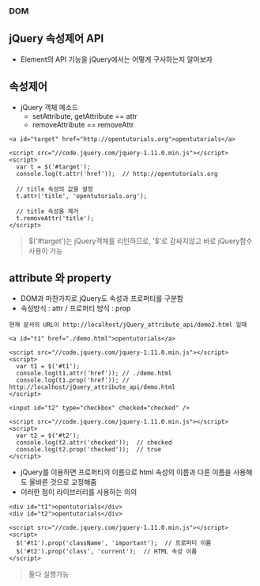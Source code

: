 ### DOM
## jQuery 속성제어 API
- Element의 API 기능을 jQuery에서는 어떻게 구사하는지 알아보자


## 속성제어
- jQuery 객체 메소드
  - setAttribute, getAttribute == attr
  - removeAttribute == removeAttr
```
<a id="target" href="http://opentutorials.org">opentutorials</a>

<script src="//code.jquery.com/jquery-1.11.0.min.js"></script>
<script>
  var t = $('#target');
  console.log(t.attr('href'));  // http://opentutorials.org
  
  // title 속성의 값을 설정
  t.attr('title', 'opentutorials.org'); 

  // title 속성을 제거 
  t.removeAttr('title');
</script>
```
> $('#target')는 jQuery객체를 리턴하므로, '$'로 감싸지않고 바로 jQuery함수 사용이 가능


## attribute 와 property
- DOM과 마찬가지로 jQuery도 속성과 프로퍼티를 구분함
- 속성방식 : attr \/ 프로퍼티 방식 : prop
```
현재 문서의 URL이 http://localhost/jQuery_attribute_api/demo2.html 일때

<a id="t1" href="./demo.html">opentutorials</a>

<script src="//code.jquery.com/jquery-1.11.0.min.js"></script>
<script>
  var t1 = $('#t1');
  console.log(t1.attr('href')); // ./demo.html 
  console.log(t1.prop('href')); // http://localhost/jQuery_attribute_api/demo.html 
</script>
```

```
<input id="t2" type="checkbox" checked="checked" />

<script src="//code.jquery.com/jquery-1.11.0.min.js"></script>
<script>
  var t2 = $('#t2');
  console.log(t2.attr('checked'));  // checked
  console.log(t2.prop('checked'));  // true
</script>
```

- jQuery를 이용하면 프로퍼티의 이름으로 html 속성의 이름과 다른 이름을 사용해도 올바른 것으로 교정해줌
- 이러한 점이 라이브러리를 사용하는 의의
```
<div id="t1">opentutorials</div>
<div id="t2">opentutorials</div>

<script src="//code.jquery.com/jquery-1.11.0.min.js"></script>
<script>
  $('#t1').prop('className', 'important');  // 프로퍼티 이름
  $('#t2').prop('class', 'current');  // HTML 속성 이름
</script>
```
> 둘다 실행가능

